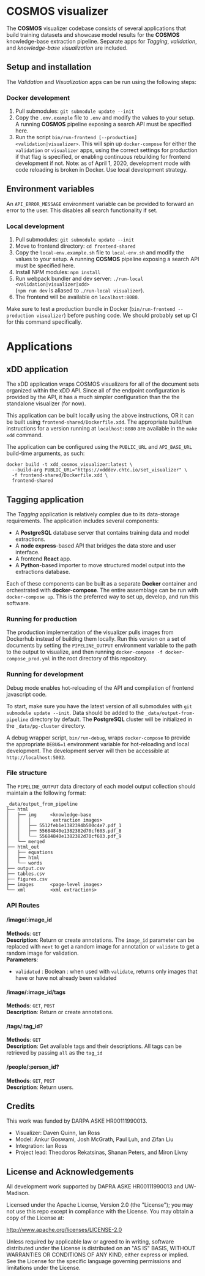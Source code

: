 # COSMOS visualizer

The **COSMOS** visualizer codebase consists of several applications
that build training datasets and showcase model results for
the **COSMOS** knowledge-base extraction pipeline.
Separate apps for _Tagging_, _validation_, and _knowledge-base visualization_
are included.

## Setup and installation

The _Validation_ and _Visualization_ apps can be run using the following steps:

### Docker development

1. Pull submodules: `git submodule update --init`
2. Copy the `.env.example` file to `.env` and modify the values to your setup.
   A running **COSMOS** pipeline exposing a search API must be specified here.
3. Run the script `bin/run-frontend [--production] <validation|visualizer>`.
   This will spin up `docker-compose` for either the `validation` or `visualizer`
   apps, using the correct settings for production if that flag is specified, or
   enabling continuous rebuilding for frontend development if not.
   Note: as of April 1, 2020, development mode with code reloading is broken in
   Docker. Use local development strategy.

## Environment variables

An `API_ERROR_MESSAGE` environment variable can be provided to forward an error
to the user. This disables all search functionality if set.

### Local development

1. Pull submodules: `git submodule update --init`
2. Move to frontend directory: `cd frontend-shared`
3. Copy the `local-env.example.sh` file to `local-env.sh` and modify
   the values to your setup. A running **COSMOS** pipeline
   exposing a search API must be specified here.
4. Install NPM modules: `npm install`
5. Run webpack bundler and dev server: `./run-local <validation|visualizer|xdd>`  
   (`npm run dev` is aliased to `./run-local visualizer`).
6. The frontend will be available on `localhost:8080`.

Make sure to test a production bundle in Docker (`bin/run-frontend --production visualizer`)
before pushing code. We should probably set up CI for this command specifically.

# Applications

## xDD application

The xDD application wraps COSMOS visualizers for all of the document
sets organized within the xDD API. Since all of the endpoint configuration is provided by the API, it has a much simpler configuration than the the standalone visualizer (for now).

This application can be built locally using the above instructions,
OR it can be built using `frontend-shared/Dockerfile.xdd`. The
appropriate build/run instructions for a version running at
`localhost:8080` are available in the `make xdd` command.

The application can be configured using the `PUBLIC_URL` and
`API_BASE_URL` build-time arguments, as such:

```
docker build -t xdd_cosmos_visualizer:latest \
  --build-arg PUBLIC_URL="https://xdddev.chtc.io/set_visualizer" \
  -f frontend-shared/Dockerfile.xdd \
  frontend-shared
```

## Tagging application

The _Tagging_ application is relatively complex due to its
data-storage requirements. The application includes several components:

- A **PostgreSQL** database server that contains training data and model extractions.
- A **node express**-based API that bridges the data store and user interface.
- A frontend **React** app.
- A **Python**-based importer to move structured model output into the extractions database.

Each of these components can be built as a separate **Docker** container and orchestrated
with **docker-compose**. The entire assemblage can be run with `docker-compose up`. This is
the preferred way to set up, develop, and run this software.

### Running for production

The production implementation of the visualizer pulls images from Dockerhub instead of
building them locally. Run this version on a set of documents
by setting the `PIPELINE_OUTPUT` environment variable to the path to the output to visualize, and then running
`docker-compose -f docker-compose_prod.yml` in the root directory of this repository.

### Running for development

Debug mode enables hot-reloading of the API and compilation of frontend javascript code.

To start, make sure you have the latest version of all submodules with `git submodule update --init`.
Data should be added to the `_data/output-from-pipeline` directory by default. The **PostgreSQL**
cluster will be initialized in the `_data/pg-cluster` directory.

A debug wrapper script, `bin/run-debug`, wraps `docker-compose` to provide the appropriate `DEBUG=1` environment
variable for hot-reloading and local development. The development server will then be accessible at `http://localhost:5002`.

### File structure

The `PIPELINE_OUTPUT` data directory of each model output collection
should maintain a the following format:

```
_data/output_from_pipeline
├── html
│   ├── img     <knowledge-base
│   │   │        extraction images>
│   │   ├── 5512feb1e1382394b500c4e7.pdf_1
│   │   ├── 55684840e1382382d70cf603.pdf_8
│   │   └── 55684840e1382382d70cf603.pdf_9
│   └── merged
├── html_out
│   ├── equations
│   ├── html
│   └── words
├── output.csv
├── tables.csv
├── figures.csv
├── images      <page-level images>
└── xml         <xml extractions>
```

### API Routes

#### /image/:image_id

**Methods**: `GET`  
**Description**: Return or create annotations. The `image_id` parameter can be replaced with `next` to get a random image for annotation or `validate` to get a random image for validation.  
**Parameters**:

- `validated` : Boolean : when used with `validate`, returns only images that have or have not already been validated

#### /image/:image_id/tags

**Methods**: `GET`, `POST`  
**Description**: Return or create annotations.

#### /tags/:tag_id?

**Methods**: `GET`  
**Description**: Get available tags and their descriptions. All tags can be retrieved by passing `all` as the `tag_id`

#### /people/:person_id?

**Methods**: `GET`, `POST`  
**Description**: Return users.

## Credits

This work was funded by DARPA ASKE HR00111990013.

- Visualizer: Daven Quinn, Ian Ross
- Model: Ankur Goswami, Josh McGrath, Paul Luh, and Zifan Liu
- Integration: Ian Ross
- Project lead: Theodoros Rekatsinas, Shanan Peters, and Miron Livny

## License and Acknowledgements

All development work supported by DAPRA ASKE HR00111990013 and UW-Madison.

Licensed under the Apache License, Version 2.0 (the "License");
you may not use this repo except in compliance with the License.
You may obtain a copy of the License at:

http://www.apache.org/licenses/LICENSE-2.0

Unless required by applicable law or agreed to in writing, software
distributed under the License is distributed on an "AS IS" BASIS,
WITHOUT WARRANTIES OR CONDITIONS OF ANY KIND, either express or implied.
See the License for the specific language governing permissions and
limitations under the License.
